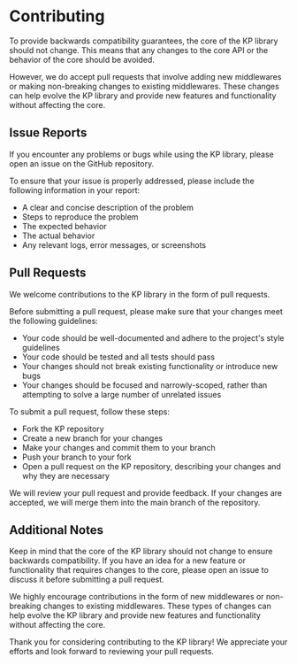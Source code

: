 # Contributing
To provide backwards compatibility guarantees, the core of the KP library should not change. This means that any changes to the core API or the behavior of the core should be avoided.

However, we do accept pull requests that involve adding new middlewares or making non-breaking changes to existing middlewares. These changes can help evolve the KP library and provide new features and functionality without affecting the core.

## Issue Reports
If you encounter any problems or bugs while using the KP library, please open an issue on the GitHub repository.

To ensure that your issue is properly addressed, please include the following information in your report:

- A clear and concise description of the problem
- Steps to reproduce the problem
- The expected behavior
- The actual behavior
- Any relevant logs, error messages, or screenshots

## Pull Requests
We welcome contributions to the KP library in the form of pull requests.

Before submitting a pull request, please make sure that your changes meet the following guidelines:

- Your code should be well-documented and adhere to the project's style guidelines
- Your code should be tested and all tests should pass
- Your changes should not break existing functionality or introduce new bugs
- Your changes should be focused and narrowly-scoped, rather than attempting to solve a large number of unrelated issues

To submit a pull request, follow these steps:

- Fork the KP repository
- Create a new branch for your changes
- Make your changes and commit them to your branch
- Push your branch to your fork
- Open a pull request on the KP repository, describing your changes and why they are necessary

We will review your pull request and provide feedback. If your changes are accepted, we will merge them into the main branch of the repository.

## Additional Notes
Keep in mind that the core of the KP library should not change to ensure backwards compatibility. If you have an idea for a new feature or functionality that requires changes to the core, please open an issue to discuss it before submitting a pull request.

We highly encourage contributions in the form of new middlewares or non-breaking changes to existing middlewares. These types of changes can help evolve the KP library and provide new features and functionality without affecting the core.

Thank you for considering contributing to the KP library! We appreciate your efforts and look forward to reviewing your pull requests.

